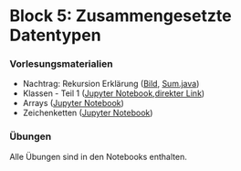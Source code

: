 # Block 5: Zusammengesetzte Datentypen

### Vorlesungsmaterialien

* Nachtrag: Rekursion Erklärung ([Bild](recursion.png), [Sum.java](https://raw.githubusercontent.com/Andreas-Forster/gyminf-programmieren/bearbeitet/docs/block5/Sum.java))
* Klassen - Teil 1 ([Jupyter Notebook](https://nbviewer.jupyter.org/github/Andreas-Forster/gyminf-programmieren/blob/master/notebooks/KlassenTeil1.ipynb),[direkter Link](https://raw.githubusercontent.com/Andreas-Forster/gyminf-programmieren/master/notebooks/KlassenTeil1.ipynb))
* Arrays ([Jupyter Notebook](https://nbviewer.jupyter.org/github/Andreas-Forster/gyminf-programmieren/blob/master/notebooks/Arrays.ipynb))
* Zeichenketten ([Jupyter Notebook](https://nbviewer.jupyter.org/github/Andreas-Forster/gyminf-programmieren/blob/master/notebooks/Strings.ipynb))

### Übungen
Alle Übungen sind in den Notebooks enthalten.

